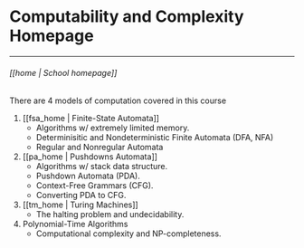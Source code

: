# Computability and Complexity Homepage
---
###### [[home | School homepage]]

There are 4 models of computation covered in this course
  1. [[fsa_home | Finite-State Automata]]
      - Algorithms w/ extremely limited memory.
      - Determinisitic and Nondeterministic Finite Automata (DFA, NFA)
      - Regular and Nonregular Automata
  2. [[pa_home | Pushdowns Automata]]
      - Algorithms w/ stack data structure.
      - Pushdown Automata (PDA).
      - Context-Free Grammars (CFG).
      - Converting PDA to CFG.
  3. [[tm_home | Turing Machines]]
      - The halting problem and undecidability.
  4. Polynomial-Time Algorithms
      - Computational complexity and NP-completeness.